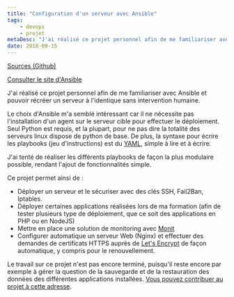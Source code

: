 ```yaml
---
title: "Configuration d'un serveur avec Ansible"
tags: 
    - devops
    - projet
metaDesc: "J'ai réalisé ce projet personnel afin de me familiariser avec Ansible et pouvoir récréer un serveur à l'identique sans intervention humaine."
date: 2018-09-15
---
```


[Sources (Github)](https://github.com/EPSIBordeaux/ansible-deployment)

[Consulter le site d'Ansible](https://www.ansible.com/)

J'ai réalisé ce projet personnel afin de me familiariser avec Ansible et pouvoir récréer un serveur à l'identique sans intervention humaine.

Le choix d'Ansible m'a semblé intéressant car il ne nécessite pas l'installation d'un agent sur le serveur cible pour effectuer le déploiement. Seul Python est requis, et la plupart, pour ne pas dire la totalité des serveurs linux dispose de python de base. De plus, la syntaxe pour écrire les playbooks (jeu d'instructions) est du [YAML](http://yaml.org/), simple à lire et à écrire.

J'ai tenté de réaliser les différents playbooks de façon la plus modulaire possible, rendant l'ajout de fonctionnalités simple.

Ce projet permet ainsi de :

- Déployer un serveur et le sécuriser avec des clés SSH, Fail2Ban, Iptables.
- Déployer certaines applications réalisées lors de ma formation (afin de tester plusieurs type de déploiement, que ce soit des applications en PHP ou en NodeJS)
- Mettre en place une solution de monitoring avec [Monit](https://mmonit.com/monit/)
- Configurer automatique un serveur Web (Nginx) et effectuer des demandes de certificats HTTPS auprès de [Let's Encrypt](https://letsencrypt.org/) de façon automatique, y compris pour le renouvellement.

Le travail sur ce projet n'est pas encore terminé, puisqu'il reste encore par exemple à gérer la question de la sauvegarde et de la restauration des données des différentes applications installées. [Vous pouvez contribuer au projet à cette adresse](https://github.com/EPSIBordeaux/ansible-deployment/issues).
